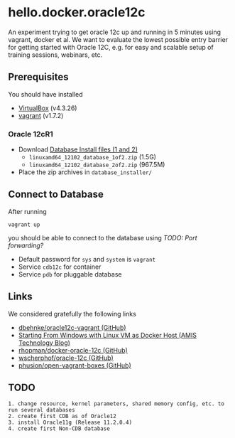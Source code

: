 # hello.docker.oracle12c

An experiment trying to get oracle 12c up and running in 5 minutes using vagrant, docker et al.
We want to evaluate the lowest possible entry barrier for getting started with Oracle 12C, e.g. for easy 
and scalable setup of training sessions, webinars, etc. 

## Prerequisites

You should have installed

- [VirtualBox](https://www.virtualbox.org/) (v4.3.26)
- [vagrant](https://www.vagrantup.com/) (v1.7.2)

### Oracle 12cR1

- Download [Database Install files (1 and 2)](http://www.oracle.com/technetwork/database/enterprise-edition/downloads/database12c-linux-download-1959253.html)
    - `linuxamd64_12102_database_1of2.zip` (1.5G)
    - `linuxamd64_12102_database_2of2.zip` (967.5M)
- Place the zip archives in `database_installer/`

## Connect to Database

After running

    vagrant up

you should be able to connect to the database using *TODO: Port forwarding?*

- Default password for `sys` and `system` is `vagrant`
- Service `cdb12c` for container
- Service `pdb` for pluggable database


## Links

We considered gratefully the following links

- [dbehnke/oracle12c-vagrant (GitHub)](https://github.com/dbehnke/oracle12c-vagrant)
- [Starting From Windows with Linux VM as Docker Host (AMIS Technology Blog)](https://technology.amis.nl/2015/03/15/docker-take-two-starting-from-windows-with-linux-vm-as-docker-host/)
- [rhopman/docker-oracle-12c (GitHub)](https://github.com/rhopman/docker-oracle-12c)
- [wscherphof/oracle-12c (GitHub)](https://github.com/wscherphof/oracle-12c)
- [phusion/open-vagrant-boxes (GitHub)](https://github.com/phusion/open-vagrant-boxes)

## TODO

	1. change resource, kernel parameters, shared memory config, etc. to run several databases
	2. create first CDB as of Oracle12
	3. install Oracle11g (Release 11.2.0.4)
	4. create first Non-CDB database

